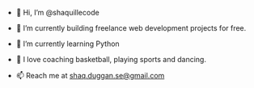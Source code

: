 - 👋 Hi, I’m @shaquillecode

- 👀 I’m currently building freelance web development projects for free.

- 🌱 I’m currently learning Python

- 💞️ I love coaching basketball, playing sports and dancing.

- 📫 Reach me at shaq.duggan.se@gmail.com
